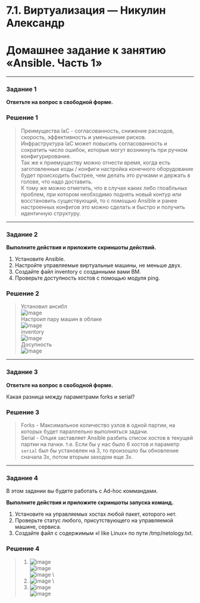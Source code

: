# 7.1. Виртуализация — Никулин Александр
# Домашнее задание к занятию «Ansible. Часть 1»
---

### Задание 1

**Ответьте на вопрос в свободной форме.**

### Решение 1

> Преимущества IaC - согласованность, снижение расходов, скорость, эффективность и уменьшение рисков. \
> Инфраструктура IaC может повысить согласованность и сократить число ошибок, которые могут возникнуть при ручном конфигурирование. \
> Так же к приемуществу можно отнести время, когда есть заготовленные коды / конфиги настройка конечного оборудование будет происходить быстрее, чем делать это ручками и держать в голове, что надо доставить. \
> К тому же можно отметить, что в случае каких либо глоабльных проблем, при котором необходимо поднять новый контур или восстановить существующий, то с помощью Ansible и ранее настроенных конфигов это можно сделать и быстро и получить идентичную структуру.
 
---

### Задание 2 

**Выполните действия и приложите скриншоты действий.**

1. Установите Ansible.
2. Настройте управляемые виртуальные машины, не меньше двух.
3. Создайте файл inventory с созданными вами ВМ.
4. Проверьте доступность хостов с помощью модуля ping.

### Решение 2
> Установил ансибл \
> ![image](https://github.com/ADNikulin/netology/assets/44374132/37e191e3-effd-473a-b3b4-31735b69e8cf) \
> Настроил пару машин в облаке \
> ![image](https://github.com/ADNikulin/netology/assets/44374132/df54e133-650a-4db7-9d23-fc367efdfb17) \
> inventory \
> ![image](https://github.com/ADNikulin/netology/assets/44374132/2931b964-6828-4c67-ad8b-1b2e3ebc76f2) \
> Досупность \
> ![image](https://github.com/ADNikulin/netology/assets/44374132/aaf968af-ffaf-4ce3-ac5e-93ab493b93f6)


---

### Задание 3 

**Ответьте на вопрос в свободной форме.**

Какая разница между параметрами forks и serial? 

### Решение 3

> Forks - Максимальное количество узлов в одной партии, на которых будет параллельно выполняться задачи. \
> Serial - Опция заставляет Ansible разбить список хостов в текущей партии на пачки.
> т.е. Если бы у нас было 6 хостов и параметр ```serial``` был бы установлен на 3, то произошло бы обновление сначала 3х, потом вторым заходом еще 3х.

---

### Задание 4 

В этом задании вы будете работать с Ad-hoc коммандами.

**Выполните действия и приложите скриншоты запуска команд.**

1. Установите на управляемых хостах любой пакет, которого нет.
2. Проверьте статус любого, присутствующего на управляемой машине, сервиса. 
3. Создайте файл с содержимым «I like Linux» по пути /tmp/netology.txt.

### Решение 4

> 1. ![image](https://github.com/ADNikulin/netology/assets/44374132/3900febb-6d78-4d04-b195-d540392ace5b) \
> ![image](https://github.com/ADNikulin/netology/assets/44374132/4dd95547-0575-4c55-afd6-386fca0d9573) \
> ![image](https://github.com/ADNikulin/netology/assets/44374132/ca63ae45-2b41-4776-b49a-31837a2fa627) \
> 2. ![image](https://github.com/ADNikulin/netology/assets/44374132/0c4a732c-e651-45c8-bc00-11412a64d542) \
> 3. ![image](https://github.com/ADNikulin/netology/assets/44374132/020c7ae0-3b4a-4e17-85bd-a7228b0678fe) \
> ![image](https://github.com/ADNikulin/netology/assets/44374132/3fdd672e-ecd5-45a7-bfc9-b22dcc625ca7)





